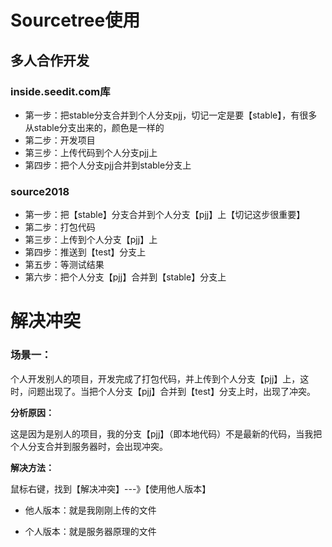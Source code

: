# Sourcetree使用

## 多人合作开发

### inside.seedit.com库

- 第一步：把stable分支合并到个人分支pjj，切记一定是要【stable】，有很多从stable分支出来的，颜色是一样的
- 第二步：开发项目
- 第三步：上传代码到个人分支pjj上
- 第四步：把个人分支pjj合并到stable分支上

### source2018

- 第一步：把【stable】分支合并到个人分支【pjj】上【切记这步很重要】
- 第二步：打包代码
- 第三步：上传到个人分支【pjj】上
- 第四步：推送到【test】分支上
- 第五步：等测试结果
- 第六步：把个人分支【pjj】合并到【stable】分支上

# 解决冲突

### 场景一：

个人开发别人的项目，开发完成了打包代码，并上传到个人分支【pjj】上，这时，问题出现了。当把个人分支【pjj】合并到【test】分支上时，出现了冲突。

**分析原因：** 

这是因为是别人的项目，我的分支【pjj】（即本地代码）不是最新的代码，当我把个人分支合并到服务器时，会出现冲突。

**解决方法：**

鼠标右键，找到【解决冲突】---》【使用他人版本】

- 他人版本：就是我刚刚上传的文件

- 个人版本：就是服务器原理的文件